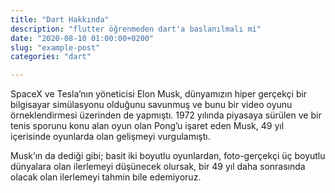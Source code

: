 ```yaml
---
title: "Dart Hakkında"
description: "flutter öğrenmeden dart'a baslanılmalı mi"
date: "2020-08-10 01:00:00+0200"
slug: "example-post"
categories: "dart"

---
```



SpaceX ve Tesla’nın yöneticisi Elon Musk, dünyamızın hiper gerçekçi bir bilgisayar simülasyonu olduğunu savunmuş ve bunu bir video oyunu örneklendirmesi üzerinden de yapmıştı. 1972 yılında piyasaya sürülen ve bir tenis sporunu konu alan oyun olan Pong’u işaret eden Musk, 49 yıl içerisinde oyunlarda olan gelişmeyi vurgulamıştı.

Musk’ın da dediği gibi; basit iki boyutlu oyunlardan, foto-gerçekçi üç boyutlu dünyalara olan ilerlemeyi düşünecek olursak, bir 49 yıl daha sonrasında olacak olan ilerlemeyi tahmin bile edemiyoruz.